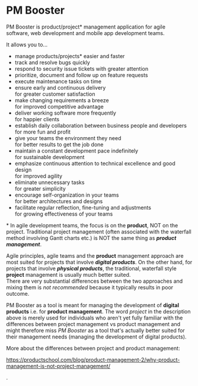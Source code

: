 # PM Booster
PM Booster is product/project* management application for agile  
software, web development and mobile app development teams.

It allows you to... 
* manage products/projects* easier and faster
* track and resolve bugs quickly
* respond to security issue tickets with greater attention
* prioritize, document and follow up on feature requests
* execute maintenance tasks on time
* ensure early and continuous delivery  
  for greater customer satisfaction
* make changing requirements a breeze  
  for improved competitive advantage
* deliver working software more frequently  
  for happier clients
* establish daily collaboration between business people and developers  
  for more fun and profit
* give your teams the environment they need  
  for better results to get the job done
* maintain a constant development pace indefinitely  
  for sustainable development
* emphasize continuous attention to technical excellence and good design  
  for improved agility
* eliminate unnecessary tasks  
  for greater simplicity
* encourage self-organization in your teams  
  for better architectures and designs
* facilitate regular reflection, fine-tuning and adjustments  
  for growing effectiveness of your teams

\* In agile development teams, the focus is 
on the **product**, NOT on the project. 
Traditional project management (often associated with the waterfall method involving Gantt charts etc.) 
is NOT the same thing as ***product management***. 

Agile principles, agile teams and the **product** management approach are most suited for projects that involve ***digital products***. On the other hand, for projects that involve ***physical products***, the traditional, waterfall style **project** management is usually much better suited.  
There are very substantial differences between the two approaches 
and mixing them is *not recommended* because it typically results in poor outcome.

PM Booster as a tool is meant for managing the development of **digital products** i.e. for **product management**. The word *project* in the description above is merely used for individuals who aren't yet fully familiar with the differences between project management vs product management and might therefore miss *PM Booster* as a tool that's actually better suited for their management needs (managing the development of digital products).

More about the differences between project and product management: 

https://productschool.com/blog/product-management-2/why-product-management-is-not-project-management/


.
